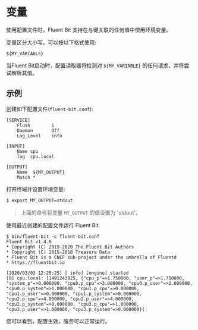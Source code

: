 # 变量

使用配置文件时，Fluent Bit 支持在与键关联的任何值中使用环境变量。

变量区分大小写，可以按以下格式使用:

```text
${MY_VARIABLE}
```

当Fluent Bit启动时，配置读取器将检测对 `${MY_VARIABLE}` 的任何请求，并将尝试解析其值。

## 示例 <a id="example"></a>

创建如下配置文件\(`fluent-bit.conf`\):

```text
[SERVICE]
    Flush        1
    Daemon       Off
    Log_Level    info

[INPUT]
    Name cpu
    Tag  cpu.local

[OUTPUT]
    Name  ${MY_OUTPUT}
    Match *
```

打开终端并设置环境变量:

```bash
$ export MY_OUTPUT=stdout
```

> 上面的命令将变量 `MY_OUTPUT` 的值设置为 'stdout'。

使用最近创建的配置文件运行 Fluent Bit:

```text
$ bin/fluent-bit -c fluent-bit.conf
Fluent Bit v1.4.0
* Copyright (C) 2019-2020 The Fluent Bit Authors
* Copyright (C) 2015-2018 Treasure Data
* Fluent Bit is a CNCF sub-project under the umbrella of Fluentd
* https://fluentbit.io

[2020/03/03 12:25:25] [ info] [engine] started
[0] cpu.local: [1491243925, {"cpu_p"=>1.750000, "user_p"=>1.750000, "system_p"=>0.000000, "cpu0.p_cpu"=>3.000000, "cpu0.p_user"=>2.000000, "cpu0.p_system"=>1.000000, "cpu1.p_cpu"=>0.000000, "cpu1.p_user"=>0.000000, "cpu1.p_system"=>0.000000, "cpu2.p_cpu"=>4.000000, "cpu2.p_user"=>4.000000, "cpu2.p_system"=>0.000000, "cpu3.p_cpu"=>1.000000, "cpu3.p_user"=>1.000000, "cpu3.p_system"=>0.000000}]
```

您可以看到，配置生效，服务可以正常运行。

